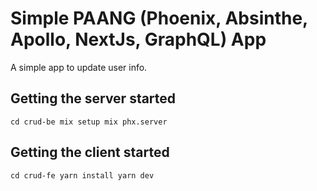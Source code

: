# Simple PAANG (Phoenix, Absinthe, Apollo, NextJs, GraphQL) App

A simple app to update user info.

## Getting the server started
`
cd crud-be
mix setup
mix phx.server
`

## Getting the client started
`
cd crud-fe
yarn install
yarn dev
`